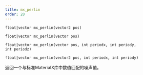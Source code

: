 ```yaml
---
title: mx_perlin
order: 20
---
```

`float|vector mx_perlin(vector2 pos)`

`float|vector mx_perlin(vector pos)`

`float|vector mx_perlin(vector pos, int periodx, int periody, int periodz)`

`float|vector mx_perlin(vector2 pos, int periodx, int periody)`

返回一个与标准MaterialX库中数值匹配的噪声值。
